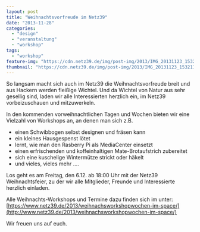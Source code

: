 ```yaml
---
layout: post
title: "Weihnachtsvorfreude im Netz39"
date: "2013-11-28"
categories: 
  - "design"
  - "veranstaltung"
  - "workshop"
tags: 
  - "workshop"
feature-img: "https://cdn.netz39.de/img/post-img/2013/IMG_20131123_153211-1440x486.jpg"
thumbnail: "https://cdn.netz39.de/img/post-img/2013/IMG_20131123_153211-1440x486.jpg"
---
```


So langsam macht sich auch im Netz39 die Weihnachtsvorfreude breit und aus Hackern werden fleißige Wichtel. Und da Wichtel von Natur aus sehr gesellig sind, laden wir alle Interessierten herzlich ein, im Netz39 vorbeizuschauen und mitzuwerkeln.

In den kommenden vorweihnachtlichen Tagen und Wochen bieten wir eine Vielzahl von Workshops an, an denen man sich z.B.

- einen Schwibbogen selbst designen und fräsen kann
- ein kleines Hausgespenst lötet
- lernt, wie man den Rasberry Pi als MediaCenter einsetzt
- einen erfrischenden und koffeinhaltigen Mate-Brotaufstrich zubereitet
- sich eine kuschelige Wintermütze strickt oder häkelt
- und vieles, vieles mehr ....

Los geht es am Freitag, den 6.12. ab 18:00 Uhr mit der Netz39 Weihnachtsfeier, zu der wir alle Mitglieder, Freunde und Interessierte herzlich einladen.

Alle Weihnachts-Workshops und Termine dazu finden sich im unter: [https://www.netz39.de/2013/weihnachsworkshopwochen-im-space/](http://www.netz39.de/2013/weihnachsworkshopwochen-im-space/)

Wir freuen uns auf euch.
